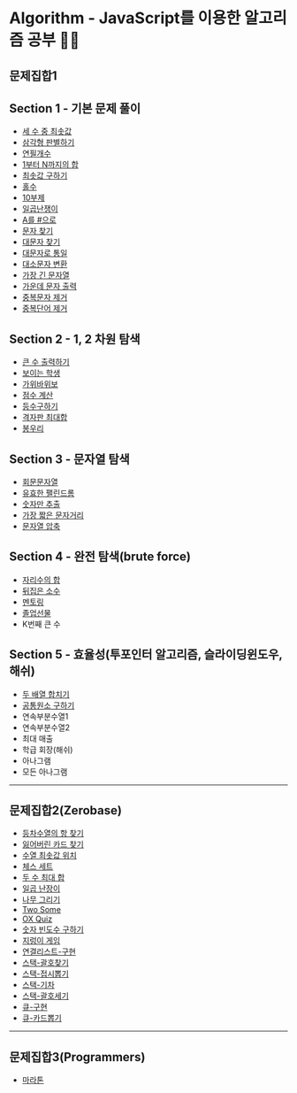 # Algorithm - JavaScript를 이용한 알고리즘 공부 👨‍💻



## 문제집합1

## Section 1 - 기본 문제 풀이
- [세 수 중 최솟값](section1-basic/step1.js)
- [삼각형 판별하기](section1-basic/step2.js)
- [연필개수](section1-basic/step3.js)
- [1부터 N까지의 합](section1-basic/step4.js)
- [최솟값 구하기](section1-basic/step5.js)
- [홀수](section1-basic/step6.js)
- [10부제](section1-basic/step7.js)
- [일곱난쟁이](section1-basic/step8.js)
- [A를 #으로](section1-basic/step9.js)
- [문자 찾기](section1-basic/step10.js)
- [대문자 찾기](section1-basic/step11.js)
- [대문자로 통일](section1-basic/step12.js)
- [대소문자 변환](section1-basic/step13.js)
- [가장 긴 문자열](section1-basic/step14.js)
- [가운데 문자 출력](section1-basic/step15.js)
- [중복문자 제거](section1-basic/step16.js)
- [중복단어 제거](section1-basic/step17.js)

## Section 2 - 1, 2 차원 탐색
- [큰 수 출력하기](section2-search/step1.js)
- [보이는 학생](section2-search/step2.js)
- [가위바위보](section2-search/step3.js)
- [점수 계산](section2-search/step4.js)
- [등수구하기](section2-search/step5.js)
- [격자판 최대합](section2-search/step6.js)
- [봉우리](section2-search/step7.js)

## Section 3 - 문자열 탐색
- [회문문자열](section3-SearchForStrings/step1.js)
- [유효한 팰린드롬](section3-SearchForStrings/step2.js)
- [숫자만 추출](section3-SearchForStrings/step3.js)
- [가장 짧은 문자거리](section3-SearchForStrings/step4.js)
- [문자열 압축](section3-SearchForStrings/step5.js)

## Section 4 - 완전 탐색(brute force)
- [자리수의 합](section4-CompleteExplorationBruteforce/step1.js)
- [뒤집은 소수](section4-CompleteExplorationBruteforce/step2.js)
- [멘토링](section4-CompleteExplorationBruteforce/step3.js)
- [졸업선물](section4-CompleteExplorationBruteforce/step4.js)
- K번째 큰 수

## Section 5 - 효율성(투포인터 알고리즘, 슬라이딩윈도우, 해쉬)
- [두 배열 합치기](section5/step1.js)
- [공통원소 구하기](section5/step2.js)
- 연속부분수열1
- 연속부분수열2
- 최대 매출
- 학급 회장(해쉬)
- 아나그램
- 모든 아나그램

---

## 문제집합2(Zerobase)
- [등차수열의 항 찾기](zerobase/array-realization1.js)
- [잃어버린 카드 찾기](zerobase/array-realization2.js)
- [수열 최솟값 위치](zerobase/array-realization3.js)
- [체스 세트](zerobase/array-realization4.js)
- [두 수 최대 합](zerobase/array-realization5.js)
- [일곱 난장이](zerobase/array-realization6.js)
- [나무 그리기](zerobase/array-realization7.js)
- [Two Some](zerobase/array-realization8.js)
- [OX Quiz](zerobase/array-realization9.js)
- [숫자 빈도수 구하기](zerobase/array-realization10.js)
- [지렁이 게임](zerobase/array-realization11.js)
- [연결리스트-구현](zerobase/linkedList-realization1.js)
- [스택-괄호찾기](zerobase/stack-findBracket.js)
- [스택-접시뽑기](zerobase/stack-popDish.js)
- [스택-기차](zerobase/stack-train.js)
- [스택-괄호세기](zerobase/stack-countBracket.js)
- [큐-구현](zerobase/queue-makeQueue.js)
- [큐-카드뽑기](zerobase)
---

## 문제집합3(Programmers)
- [마라톤](programmers/marathon.js)
